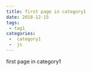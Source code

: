 ```yaml
---
title: first page in category1
date: 2018-12-15
tags:
 - tag1
categories:
 -  category1
 -  js
---
```


first page in category1